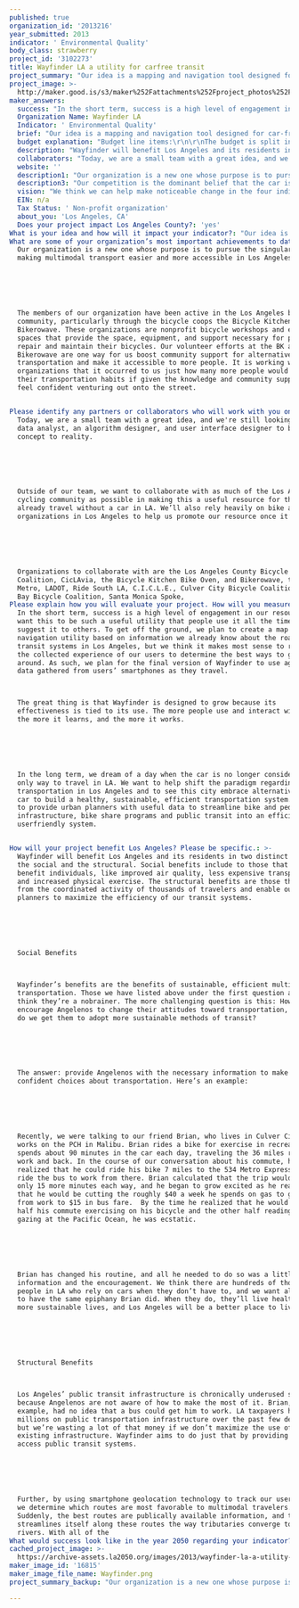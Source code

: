 ```yaml
---
published: true
organization_id: '2013216'
year_submitted: 2013
indicator: ' Environmental Quality'
body_class: strawberry
project_id: '3102273'
title: Wayfinder LA a utility for carfree transit
project_summary: "Our idea is a mapping and navigation tool designed for car-free transportation in Los Angeles. It will use road quality, public transit, and crowd-sourced geolocation data to suggest routes of travel using the three main alternatives to car travel: walking, biking, and public transit.\r\n\r\nWalking, biking, and public transit are superior to car travel because they pollute little, alleviate traffic congestion and infrastructure decay, promote health through exercise, and grant mobility to a very broad segment of the population. Yet, 80% of commuters travel by car in Los Angeles because they feel the public transportation system is inadequate and slow and the prospect of alternative transportation is intimidating or too complicated to undertake. Our goal is to remove those unknowns to make alternative modes transportation more accessible to people than it is now. \r\n\r\nWayfinder relates directly to four LA2050 indicators because it promotes car-free transportation, whose list of benefits is long and diverse. Wayfinder’s indicators are Environmental Quality, Health, Social Connectedness, and Income & Employment. Here’s why:\r\n\r\nEnvironmental Quality\r\n•\tWalking, biking, and public transportation omit drastically fewer polluting gases than cars do, which improves our air quality.\r\n•\tMaking alternative transportation more accessible to young people gives them better access to parks, which are instrumental to children’s wellbeing but are few and far between in Los Angeles. \r\n\r\nHealth\r\n•\tWalking and biking are physical activities that promote health through exercise. This is especially important for children, who are 10% as likely to become obese if they are physically active than if they are not.\r\n\r\nSocial Connectedness\r\n•\tPedestrians, cyclists, and public transit riders interact with Los Angeles and the people who live here far more than the driver that enters the freeway time warp and is spit out at the destination. This daily interaction with the community tightens the social web and increases trust and social engagement, which encourage political involvement and volunteerism.\r\n\r\nIncome & Employment\r\n•\tDriving is expensive, and the burden of that expense falls most heavily on the poor. Gas costs can eat up as much as 10% of a low income family’s earnings, to say nothing of the other costs associated with driving a car. Walking, biking, and public transit are consistently less expensive than driving. \r\n"
project_image: >-
  http://maker.good.is/s3/maker%252Fattachments%252Fproject_photos%252Fimages%252F16815%252Fdisplay%252FWayfinder.png=c570x385
maker_answers:
  success: "In the short term, success is a high level of engagement in our resource. We want this to be such a useful utility that people use it all the time and suggest it to others. To get off the ground, we plan to create a map and navigation utility based on information we already know about the roads and transit systems in Los Angeles, but we think it makes most sense to rely on the collected experience of our users to determine the best ways to get around. As such, we plan for the final version of Wayfinder to use aggregated data gathered from users’ smartphones as they travel. \r\nThe great thing is that Wayfinder is designed to grow because its effectiveness is tied to its use. The more people use and interact with it, the more it learns, and the more it works. \r\n\r\nIn the long term, we dream of a day when the car is no longer considered the only way to travel in LA. We want to help shift the paradigm regarding transportation in Los Angeles and to see this city embrace alternatives to the car to build a healthy, sustainable, efficient transportation system. We want to provide urban planners with useful data to streamline bike and pedestrian infrastructure, bike share programs and public transit into an efficient and user-friendly system. \r\n"
  Organization Name: Wayfinder LA
  Indicator: ' Environmental Quality'
  brief: "Our idea is a mapping and navigation tool designed for car-free transportation in Los Angeles. It will use road quality, public transit, and crowd-sourced geolocation data to suggest routes of travel using the three main alternatives to car travel: walking, biking, and public transit.\r\n\r\nWalking, biking, and public transit are superior to car travel because they pollute little, alleviate traffic congestion and infrastructure decay, promote health through exercise, and grant mobility to a very broad segment of the population. Yet, 80% of commuters travel by car in Los Angeles because they feel the public transportation system is inadequate and slow and the prospect of alternative transportation is intimidating or too complicated to undertake. Our goal is to remove those unknowns to make alternative modes transportation more accessible to people than it is now. \r\n\r\nWayfinder relates directly to four LA2050 indicators because it promotes car-free transportation, whose list of benefits is long and diverse. Wayfinder’s indicators are Environmental Quality, Health, Social Connectedness, and Income & Employment. Here’s why:\r\n\r\nEnvironmental Quality\r\n•\tWalking, biking, and public transportation omit drastically fewer polluting gases than cars do, which improves our air quality.\r\n•\tMaking alternative transportation more accessible to young people gives them better access to parks, which are instrumental to children’s wellbeing but are few and far between in Los Angeles. \r\n\r\nHealth\r\n•\tWalking and biking are physical activities that promote health through exercise. This is especially important for children, who are 10% as likely to become obese if they are physically active than if they are not.\r\n\r\nSocial Connectedness\r\n•\tPedestrians, cyclists, and public transit riders interact with Los Angeles and the people who live here far more than the driver that enters the freeway time warp and is spit out at the destination. This daily interaction with the community tightens the social web and increases trust and social engagement, which encourage political involvement and volunteerism.\r\n\r\nIncome & Employment\r\n•\tDriving is expensive, and the burden of that expense falls most heavily on the poor. Gas costs can eat up as much as 10% of a low income family’s earnings, to say nothing of the other costs associated with driving a car. Walking, biking, and public transit are consistently less expensive than driving. \r\n"
  budget explanation: "Budget line items:\r\n\r\nThe budget is split into two categories. Hard line items have fixed costs and include equipment, data, and resources necessary for implementation. Soft line items include costs incurred for man hours spent working on the application.\r\n\r\nHARD (~$40k)\r\n\r\n- Implementation resources\r\n\r\n- Domain registration\r\n\r\n- AWS on-demand instance\r\n\r\n- Database hosting via MongoHQ\r\n\r\n- Data  Resources\r\n\r\n    - Caltrans data\r\n\r\n    - Geographical data\r\n\r\n- Equipment\r\n\r\n    - Cameras for street quality gathering\r\n\r\n    - Mobile devices for app development\r\n\r\n    - Laptops for web/app development\r\n\r\n- Promotion\r\n\r\n    - Posters\r\n\r\n- Cards\r\n\r\n- Flyers\r\n\r\nSOFT\r\n\r\n- Data work (~$20k)\r\n\r\n    - Community sentiment surveys\r\n\r\n    - Street reconnaissance\r\n\r\n    - Statistical analysis\r\n\r\n    - Pathing algorithm design\r\n\r\n- Community outreach work (~$5k)\r\n\r\n    - Bike Advocacy outreach, community outreach, work with transit authorities\r\n\r\n    - Social media outreach\r\n\r\n- Development work    (~$20k)   \r\n\r\n    - User interface\r\n\r\n    - Web application\r\n    - Mobile application"
  description: "Wayfinder will benefit Los Angeles and its residents in two distinct realms: the social and the structural. Social benefits include to those that directly benefit individuals, like improved air quality, less expensive transportation, and increased physical exercise. The structural benefits are those that result from the coordinated activity of thousands of travelers and enable our urban planners to maximize the efficiency of our transit systems.\r\n\r\nSocial Benefits\r\nWayfinder’s benefits are the benefits of sustainable, efficient multi-modal transportation. Those we have listed above under the first question and we think they’re a no-brainer. The more challenging question is this: How do we encourage Angelenos to change their attitudes toward transportation, and how do we get them to adopt more sustainable methods of transit?\r\n\r\nThe answer: provide Angelenos with the necessary information to make smart, confident choices about transportation. Here’s an example:\r\n\r\nRecently, we were talking to our friend Brian, who lives in Culver City and works on the PCH in Malibu. Brian rides a bike for exercise in recreation, but spends about 90 minutes in the car each day, traveling the 36 miles round trip work and back. In the course of our conversation about his commute, he realized that he could ride his bike 7 miles to the 534 Metro Express stop and ride the bus to work from there. Brian calculated that the trip would take only 15 more minutes each way, and he began to grow excited as he realized that he would be cutting the roughly $40 a week he spends on gas to get to and from work to $15 in bus fare.  By the time he realized that he would now spend half his commute exercising on his bicycle and the other half reading or gazing at the Pacific Ocean, he was ecstatic. \r\n\r\nBrian has changed his routine, and all he needed to do so was a little bit of information and the encouragement. We think there are hundreds of thousands of people in LA who rely on cars when they don’t have to, and we want all of them to have the same epiphany Brian did. When they do, they’ll live healthier, more sustainable lives, and Los Angeles will be a better place to live.\r\n\r\nStructural Benefits\r\nLos Angeles’ public transit infrastructure is chronically underused simply because Angelenos are not aware of how to make the most of it. Brian, for example, had no idea that a bus could get him to work. LA taxpayers have spent millions on public transportation infrastructure over the past few decades, but we’re wasting a lot of that money if we don’t maximize the use of our existing infrastructure. Wayfinder aims to do just that by providing paths to access public transit systems.\r\n\r\nFurther, by using smartphone geolocation technology to track our user’s trips, we determine which routes are most favorable to multi-modal travelers. Suddenly, the best routes are publically available information, and transit streamlines itself along these routes the way tributaries converge to form rivers. With all of the "
  collaborators: "Today, we are a small team with a great idea, and we're still looking for a data analyst, an algorithm designer, and user interface designer to bring our concept to reality. \r\n\r\nOutside of our team, we want to collaborate with as much of the Los Angeles cycling community as possible in making this a useful resource for those who already travel without a car in LA. We’ll also rely heavily on bike advocacy organizations in Los Angeles to help us promote our resource once it’s built. \r\n\r\nOrganizations to collaborate with are the Los Angeles County Bicycle Coalition, CicLAvia, the Bicycle Kitchen Bike Oven, and Bikerowave, the LA Metro, LADOT, Ride South LA, C.I.C.L.E., Culver City Bicycle Coalition, South Bay Bicycle Coalition, Santa Monica Spoke,"
  website: ''
  description1: "Our organization is a new one whose purpose is to pursue the singular goal of making multi-modal transport easier and more accessible in Los Angeles. \r\n\r\nThe members of our organization have been active in the Los Angeles bike community, particularly through the bicycle co-ops the Bicycle Kitchen and the Bikerowave. These organizations are non-profit bicycle workshops and education spaces that provide the space, equipment, and support necessary for people to repair and maintain their bicycles. Our volunteer efforts at the BK and Bikerowave are one way for us boost community support for alternative transportation and make it accessible to more people. It is working with these organizations that it occurred to us just how many more people would change their transportation habits if given the knowledge and community support to feel confident venturing out onto the street. \r\n"
  description3: "Our competition is the dominant belief that the car is the only way to get around in LA. We talk to people all the time who tell us they would love to start biking work, school, or the grocery store, but they’re not sure how to do it safely and don’t want to take the risk. Worse are the drivers we encounter every now and again who think the road is the car’s sole territory and are hostile toward cyclists and pedestrians.\r\n\r\nWe’re lucky that a lot progress has been made recently in the battle for alternative transportation by high gas prices, traffic congestion, events like CicLAvia, and public annoncements like the Metro’s new “Every Lane is a Bike Lane” campaign. Still, nothing exists that takes a holistic, practically-minded approach to transforming attitudes about transportation in Los Angeles. That’s what Wayfinder is. \r\n"
  vision: "We think we can help make noticeable change in the four indicator categories mentioned in question 1. \r\n\r\nEnvironmental Quality\r\n•\tFederal and state emissions regulations have drastically improved air quality in the past 40 years. By 2050, we want to see at least the same amount of improvement thanks further emissions reduction initiatives and alternative transport initiatives\r\n•\tWe also want to see mobility for low income and young citizens drastically improves so everybody has better access to parks and green spaces. \r\n\r\nHealth\r\n•\tSuccess in this indicator is a precipitous drop in obesity rates. Obesity is caused by a number of factors, but we’re excited to do our part by encouraging active lifestyles. \r\n\r\nSocial Connectedness\r\n•\tRates of volunteerism and voter turnout rely heavily on citizen’s perceived connectedness to their community. By bringing people out of enclosed cars and freeways and into the city in which they live, we think we can build a city that’s more engaged and more connected.\r\n\r\nIncome & Employment\r\n•\tFor us, success in this indicator category means decreasing the overall cost of transit for low income people so they can direct the money toward more useful pursuits like education, healthcare, and nutrition.  \r\n"
  EIN: n/a
  Tax Status: ' Non-profit organization'
  about_you: 'Los Angeles, CA'
  Does your project impact Los Angeles County?: 'yes'
What is your idea and how will it impact your indicator?: "Our idea is a mapping and navigation tool designed for carfree transportation in Los Angeles. It will use road quality, public transit, and crowdsourced geolocation data to suggest routes of travel using the three main alternatives to car travel: walking, biking, and public transit.\n\n\n\n\n\nWalking, biking, and public transit are superior to car travel because they pollute little, alleviate traffic congestion and infrastructure decay, promote health through exercise, and grant mobility to a very broad segment of the population. Yet, 80% of commuters travel by car in Los Angeles because they feel the public transportation system is inadequate and slow and the prospect of alternative transportation is intimidating or too complicated to undertake. Our goal is to remove those unknowns to make alternative modes transportation more accessible to people than it is now. \n\n\n\n\n\nWayfinder relates directly to four LA2050 indicators because it promotes carfree transportation, whose list of benefits is long and diverse. Wayfinder’s indicators are Environmental Quality, Health, Social Connectedness, and Income & Employment. Here’s why:\n\n\n\n\n\nEnvironmental Quality\n\n\n*\tWalking, biking, and public transportation omit drastically fewer polluting gases than cars do, which improves our air quality.\n\n\n*\tMaking alternative transportation more accessible to young people gives them better access to parks, which are instrumental to children’s wellbeing but are few and far between in Los Angeles. \n\n\n\n\n\nHealth\n\n\n*\tWalking and biking are physical activities that promote health through exercise. This is especially important for children, who are 10% as likely to become obese if they are physically active than if they are not.\n\n\n\n\n\nSocial Connectedness\n\n\n*\tPedestrians, cyclists, and public transit riders interact with Los Angeles and the people who live here far more than the driver that enters the freeway time warp and is spit out at the destination. This daily interaction with the community tightens the social web and increases trust and social engagement, which encourage political involvement and volunteerism.\n\n\n\n\n\nIncome & Employment\n\n\n*\tDriving is expensive, and the burden of that expense falls most heavily on the poor. Gas costs can eat up as much as 10% of a low income family’s earnings, to say nothing of the other costs associated with driving a car. Walking, biking, and public transit are consistently less expensive than driving. \n\n\n"
What are some of your organization’s most important achievements to date?: >+
  Our organization is a new one whose purpose is to pursue the singular goal of
  making multimodal transport easier and more accessible in Los Angeles. 






  The members of our organization have been active in the Los Angeles bike
  community, particularly through the bicycle coops the Bicycle Kitchen and the
  Bikerowave. These organizations are nonprofit bicycle workshops and education
  spaces that provide the space, equipment, and support necessary for people to
  repair and maintain their bicycles. Our volunteer efforts at the BK and
  Bikerowave are one way for us boost community support for alternative
  transportation and make it accessible to more people. It is working with these
  organizations that it occurred to us just how many more people would change
  their transportation habits if given the knowledge and community support to
  feel confident venturing out onto the street. 


Please identify any partners or collaborators who will work with you on this project.: >-
  Today, we are a small team with a great idea, and we're still looking for a
  data analyst, an algorithm designer, and user interface designer to bring our
  concept to reality. 






  Outside of our team, we want to collaborate with as much of the Los Angeles
  cycling community as possible in making this a useful resource for those who
  already travel without a car in LA. We’ll also rely heavily on bike advocacy
  organizations in Los Angeles to help us promote our resource once it’s built. 






  Organizations to collaborate with are the Los Angeles County Bicycle
  Coalition, CicLAvia, the Bicycle Kitchen Bike Oven, and Bikerowave, the LA
  Metro, LADOT, Ride South LA, C.I.C.L.E., Culver City Bicycle Coalition, South
  Bay Bicycle Coalition, Santa Monica Spoke,
Please explain how you will evaluate your project. How will you measure success?: >+
  In the short term, success is a high level of engagement in our resource. We
  want this to be such a useful utility that people use it all the time and
  suggest it to others. To get off the ground, we plan to create a map and
  navigation utility based on information we already know about the roads and
  transit systems in Los Angeles, but we think it makes most sense to rely on
  the collected experience of our users to determine the best ways to get
  around. As such, we plan for the final version of Wayfinder to use aggregated
  data gathered from users’ smartphones as they travel. 



  The great thing is that Wayfinder is designed to grow because its
  effectiveness is tied to its use. The more people use and interact with it,
  the more it learns, and the more it works. 






  In the long term, we dream of a day when the car is no longer considered the
  only way to travel in LA. We want to help shift the paradigm regarding
  transportation in Los Angeles and to see this city embrace alternatives to the
  car to build a healthy, sustainable, efficient transportation system. We want
  to provide urban planners with useful data to streamline bike and pedestrian
  infrastructure, bike share programs and public transit into an efficient and
  userfriendly system. 


How will your project benefit Los Angeles? Please be specific.: >-
  Wayfinder will benefit Los Angeles and its residents in two distinct realms:
  the social and the structural. Social benefits include to those that directly
  benefit individuals, like improved air quality, less expensive transportation,
  and increased physical exercise. The structural benefits are those that result
  from the coordinated activity of thousands of travelers and enable our urban
  planners to maximize the efficiency of our transit systems.






  Social Benefits



  Wayfinder’s benefits are the benefits of sustainable, efficient multimodal
  transportation. Those we have listed above under the first question and we
  think they’re a nobrainer. The more challenging question is this: How do we
  encourage Angelenos to change their attitudes toward transportation, and how
  do we get them to adopt more sustainable methods of transit?






  The answer: provide Angelenos with the necessary information to make smart,
  confident choices about transportation. Here’s an example:






  Recently, we were talking to our friend Brian, who lives in Culver City and
  works on the PCH in Malibu. Brian rides a bike for exercise in recreation, but
  spends about 90 minutes in the car each day, traveling the 36 miles round trip
  work and back. In the course of our conversation about his commute, he
  realized that he could ride his bike 7 miles to the 534 Metro Express stop and
  ride the bus to work from there. Brian calculated that the trip would take
  only 15 more minutes each way, and he began to grow excited as he realized
  that he would be cutting the roughly $40 a week he spends on gas to get to and
  from work to $15 in bus fare.  By the time he realized that he would now spend
  half his commute exercising on his bicycle and the other half reading or
  gazing at the Pacific Ocean, he was ecstatic. 






  Brian has changed his routine, and all he needed to do so was a little bit of
  information and the encouragement. We think there are hundreds of thousands of
  people in LA who rely on cars when they don’t have to, and we want all of them
  to have the same epiphany Brian did. When they do, they’ll live healthier,
  more sustainable lives, and Los Angeles will be a better place to live.






  Structural Benefits



  Los Angeles’ public transit infrastructure is chronically underused simply
  because Angelenos are not aware of how to make the most of it. Brian, for
  example, had no idea that a bus could get him to work. LA taxpayers have spent
  millions on public transportation infrastructure over the past few decades,
  but we’re wasting a lot of that money if we don’t maximize the use of our
  existing infrastructure. Wayfinder aims to do just that by providing paths to
  access public transit systems.






  Further, by using smartphone geolocation technology to track our user’s trips,
  we determine which routes are most favorable to multimodal travelers.
  Suddenly, the best routes are publically available information, and transit
  streamlines itself along these routes the way tributaries converge to form
  rivers. With all of the 
What would success look like in the year 2050 regarding your indicator?: "We think we can help make noticeable change in the four indicator categories mentioned in question 1. \n\n\n\n\n\nEnvironmental Quality\n\n\n*\tFederal and state emissions regulations have drastically improved air quality in the past 40 years. By 2050, we want to see at least the same amount of improvement thanks further emissions reduction initiatives and alternative transport initiatives\n\n\n*\tWe also want to see mobility for low income and young citizens drastically improves so everybody has better access to parks and green spaces. \n\n\n\n\n\nHealth\n\n\n*\tSuccess in this indicator is a precipitous drop in obesity rates. Obesity is caused by a number of factors, but we’re excited to do our part by encouraging active lifestyles. \n\n\n\n\n\nSocial Connectedness\n\n\n*\tRates of volunteerism and voter turnout rely heavily on citizen’s perceived connectedness to their community. By bringing people out of enclosed cars and freeways and into the city in which they live, we think we can build a city that’s more engaged and more connected.\n\n\n\n\n\nIncome & Employment\n\n\n*\tFor us, success in this indicator category means decreasing the overall cost of transit for low income people so they can direct the money toward more useful pursuits like education, healthcare, and nutrition.  \n\n\n"
cached_project_image: >-
  https://archive-assets.la2050.org/images/2013/wayfinder-la-a-utility-for-carfree-transit/maker.good.is/s3/maker%252Fattachments%252Fproject_photos%252Fimages%252F16815%252Fdisplay%252FWayfinder.png=c570x385.png
maker_image_id: '16815'
maker_image_file_name: Wayfinder.png
project_summary_backup: "Our organization is a new one whose purpose is to pursue the singular goal of making multi-modal transport easier and more accessible in Los Angeles. \r\n\r\nThe members of our organization have been active in the Los Angeles bike community, particularly through the bicycle co-ops the Bicycle Kitchen and the Bikerowave. These organizations are non-profit bicycle workshops and education spaces that provide the space, equipment, and support necessary for people to repair and maintain their bicycles. Our volunteer efforts at the BK and Bikerowave are one way for us boost community support for alternative transportation and make it accessible to more people. It is working with these organizations that it occurred to us just how many more people would change their transportation habits if given the knowledge and community support to feel confident venturing out onto the street. \r\n"

---
```

